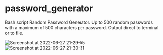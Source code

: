 # password_generator
Bash script Random Password Generator. Up to 500 random passwords with a maximum of 500 characters per password. 
Output direct to terminal or to file.

![Screenshot at 2022-06-27 21-29-55](https://user-images.githubusercontent.com/59056014/176021757-3f09bc07-5155-4ef9-8b4e-5a76c2bfab60.png)
![Screenshot at 2022-06-27 21-30-31](https://user-images.githubusercontent.com/59056014/176021771-36065f5d-b2a8-4b5d-b6c6-7e0305ede556.png)
